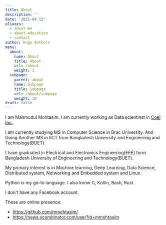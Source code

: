 ```yaml
---
title: About
description: ''
date: '2021-04-13'
aliases:
  - about-me
  - about-education
  - contact
author: Hugo Authors
menu:
  about:
    name: About
    title: About
    url: /about
    weight: 1
  subpage:
    parent: about
    name: Subpage
    title: Subpage
    url: /about/subpage
    weight: 10
draft: false
---
```


I am Mahmudul Mohtasim. I am currently working as Data scientinst in [Coel Inc.](https://coel.run).

I am currently studying MS in Computer Science in Brac University. And Doing Another MS in IICT from Bangladesh University and Engineering and Technology(BUET).

I have graduated in Electrical and Electronics Engineering(EEE) form Bangladesh University of Engineering and Technology(BUET).

My primary interest is in Machine learning, Deep Learning, Data Science, Distributed system, Networking and Embedded system and Linux.

Python is my go-to language.
I also know C, Kotlin, Bash, Rust.

I don't have any Facebook account.

These are online presence.

* https://github.com/mmohtasim/
* https://news.ycombinator.com/user?id=mmohtasim




